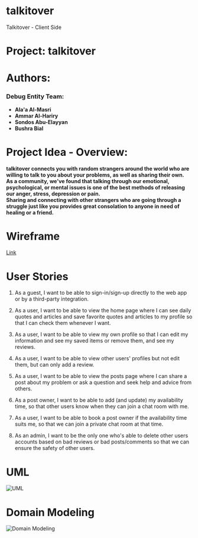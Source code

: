 # talkitover
Talkitover - Client Side

# Project: talkitover

# Authors: 

### Debug Entity Team:
- **Ala'a Al-Masri**
- **Ammar Al-Hariry**
- **Sondos Abu-Elayyan**
- **Bushra Bial**

# Project Idea - Overview:

**talkitover connects you with random strangers around the world who are willing to talk to you about your problems, as well as sharing their own.**   
**As a community, we've found that talking through our emotional, psychological, or mental issues is one of the best methods of releasing our anger, stress, depression or pain.**  
**Sharing and connecting with other strangers who are going through a struggle just like you provides great consolation to anyone in need of healing or a friend.**


# Wireframe 

[Link](https://balsamiq.cloud/s4z3bhd/pyc7hmp/r2278)

# User Stories

1. As a guest, I want to be able to sign-in/sign-up directly to the web app or by a third-party integration.

2. As a user, I want to be able to view the home page where I can see daily quotes and articles and save favorite quotes and articles to my profile so that I can check them whenever I want.

3. As a user, I want to be able to view my own profile so that I can edit my information and see my saved items or remove them, and see my reviews.

4. As a user, I want to be able to view other users' profiles but not edit them, but can only add a review.

5. As a user, I want to be able to view the posts page where I can share a post about my problem or ask a question and seek help and advice from others.

6. As a post owner, I want to be able to add (and update) my availability time, so that other users know when they can join a chat room with me.

7. As a user, I want to be able to book a post owner if the availability time suits me, so that we can join a private chat room at that time.

8. As an admin, I want to be the only one who's able to delete other users accounts based on bad reviews or bad posts/comments so that we can ensure the safety of other users.


# UML

![UML](https://trello-attachments.s3.amazonaws.com/5eea171be14d344bbe08b93e/5eeb4e51dc55f17784d1f3d4/0ad92b3f605f930239519cc16e66bba9/UML.png)

# Domain Modeling

![Domain Modeling](https://trello-attachments.s3.amazonaws.com/5eea171be14d344bbe08b93e/5eeb4e7c4f1e4557ff7f02b9/4555c4428bb7d3169d49dd6453b12064/data_modeling.png)


